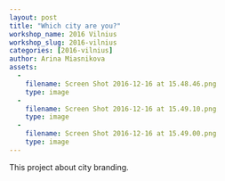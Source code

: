 ```yaml
---
layout: post
title: "Which city are you?"
workshop_name: 2016 Vilnius
workshop_slug: 2016-vilnius
categories: [2016-vilnius]
author: Arina Miasnikova
assets:
  -
    filename: Screen Shot 2016-12-16 at 15.48.46.png
    type: image
  -
    filename: Screen Shot 2016-12-16 at 15.49.10.png
    type: image
  -
    filename: Screen Shot 2016-12-16 at 15.49.00.png
    type: image
---
```

This project about city branding. 
